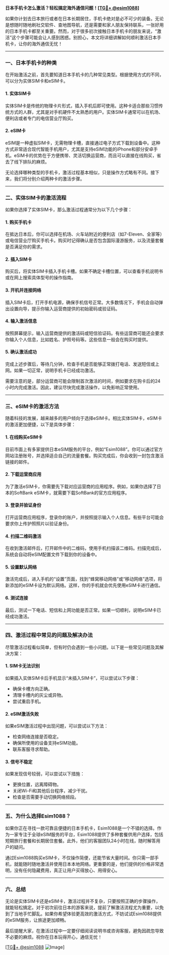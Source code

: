 **日本手机卡怎么激活？轻松搞定海外通信问题！[[TG💪+ @esim1088](https://t.me/s/esim1088)]**

如果你计划去日本旅行或者在日本长期居住，手机卡绝对是必不可少的装备。无论是想随时随地刷社交软件、查地图导航，还是需要和家人朋友保持联系，一张好用的日本手机卡都至关重要。然而，对于很多初次接触日本手机卡的朋友来说，“激活”这个步骤可能会让人感到困惑。别担心，本文将详细讲解如何顺利激活日本手机卡，让你的海外通信无忧！

---

### 一、日本手机卡的种类

在开始激活之前，首先要知道日本手机卡的几种常见类型。根据使用方式的不同，可以分为实体SIM卡和eSIM卡。

#### 1. 实体SIM卡
实体SIM卡是传统的物理卡片形式，插入手机后即可使用。这种卡适合那些习惯传统方式的人群，尤其是对手机硬件不太熟悉的用户。实体SIM卡通常可以在机场、便利店或者专门的电信营业厅购买。

#### 2. eSIM卡
eSIM是一种虚拟SIM卡，无需物理卡槽，直接通过电子方式下载到设备中。这种方式非常适合现代智能手机用户，尤其是支持eSIM功能的iPhone和部分安卓手机。eSIM卡的优势在于方便携带、灵活切换运营商，而且可以直接在线购买，省去了线下排队的麻烦。

无论选择哪种类型的手机卡，激活过程基本相似，只是操作方式略有不同。接下来，我们将分别介绍两种卡的激活步骤。

---

### 二、实体SIM卡的激活流程

如果你选择了实体SIM卡，那么激活过程通常分为以下几个步骤：

#### 1. 购买手机卡
在抵达日本后，你可以选择在机场、火车站附近的便利店（如7-Eleven、全家等）或电信营业厅购买手机卡。购买时记得确认是否包含国际漫游服务，以及流量套餐是否满足你的需求。

#### 2. 插入SIM卡
购买后，将实体SIM卡插入手机卡槽。如果不确定卡槽位置，可以查看手机说明书或在网上搜索具体型号的操作指南。

#### 3. 开机并连接网络
插入SIM卡后，打开手机电源，确保手机信号正常。大多数情况下，手机会自动弹出设置向导，提示你输入运营商提供的初始密码或验证码。

#### 4. 输入激活信息
按照屏幕提示，输入运营商提供的激活码或短信验证码。有些运营商可能还会要求你输入个人信息，比如姓名、护照号码等。这些信息一般会在购买时提供。

#### 5. 确认激活成功
完成上述步骤后，等待几分钟，检查手机是否能够正常拨打电话、发送短信或上网。如果一切正常，说明手机卡已经成功激活。

需要注意的是，部分运营商可能会限制首次激活的时间，例如要求在购卡后的24小时内完成激活。因此，建议尽快完成激活操作，以免影响正常使用。

---

### 三、eSIM卡的激活方法

随着科技的发展，越来越多的用户倾向于选择eSIM卡。相比实体SIM卡，eSIM卡的激活更加便捷，以下是具体步骤：

#### 1. 在线购买eSIM卡
目前市面上有多家提供日本eSIM服务的平台，例如“Esim1088”。你可以通过官方网站注册账号，并选择适合自己的流量套餐。购买完成后，你会收到一封包含激活链接的邮件。

#### 2. 下载运营商应用
为了激活eSIM卡，你需要先下载对应运营商的应用程序。例如，如果你选择了日本的SoftBank eSIM卡，就需要下载SoftBank的官方应用程序。

#### 3. 登录并验证身份
打开运营商应用程序，登录你的账户，并按照提示输入个人信息。有些平台可能会要求你上传护照照片以验证身份。

#### 4. 扫描二维码激活
在收到激活邮件后，打开邮件中的二维码，使用手机扫描该二维码。扫描完成后，系统会自动将eSIM配置文件下载到你的设备中。

#### 5. 设置默认网络
激活完成后，进入手机的“设置”页面，找到“蜂窝移动网络”或“移动网络”选项，将新添加的eSIM卡设为默认网络。这样，你的手机就会优先使用eSIM卡进行通信。

#### 6. 测试连接
最后，测试一下电话、短信和上网功能是否正常。如果一切顺利，说明eSIM卡已经成功激活。

---

### 四、激活过程中常见的问题及解决办法

尽管激活过程看似简单，但有时仍会遇到一些小问题。以下是一些常见问题及其解决方案：

#### 1. SIM卡无法识别
如果插入实体SIM卡后手机显示“未插入SIM卡”，可以尝试以下步骤：
- 确保卡槽方向正确。
- 清理卡槽内的灰尘或异物。
- 尝试重启手机。

#### 2. eSIM激活失败
如果eSIM激活过程中出现问题，可以尝试以下方法：
- 检查网络连接是否稳定。
- 确保所使用的设备支持eSIM功能。
- 联系客服寻求帮助。

#### 3. 信号不稳定
如果发现信号较弱，可以尝试以下措施：
- 更换位置，远离障碍物。
- 关闭Wi-Fi和其他后台程序，减少干扰。
- 检查是否需要手动切换网络频段。

---

### 五、为什么选择Esim1088？

如果你正在寻找一款可靠且便捷的日本手机卡，Esim1088是一个不错的选择。作为一家专注于全球eSIM服务的平台，Esim1088提供了多种套餐供用户选择，包括短期旅行套餐和长期居住套餐。此外，他们的客服团队24小时在线，随时解答用户的疑问。

通过Esim1088购买eSIM卡，不仅操作简便，还能节省大量时间。你只需一部手机，就能随时随地激活并使用日本本地网络。更重要的是，他们提供的价格非常透明，没有任何隐藏费用，真正让用户买得放心、用得安心。

---

### 六、总结

无论是实体SIM卡还是eSIM卡，激活过程并不复杂，只要按照正确的步骤操作，就能轻松搞定。对于初次前往日本的游客来说，提前了解激活流程尤为重要，以免到了当地手忙脚乱。如果你希望体验更高效的激活方式，不妨试试Esim1088提供的eSIM服务，让旅途更加顺畅。

最后提醒大家，在激活过程中一定要仔细阅读说明书或咨询客服，避免因疏忽导致不必要的麻烦。祝你在日本玩得开心，通信无忧！

[[TG💪+ @esim1088](https://t.me/s/esim1088) ![Image](https://i.postimg.cc/4NQfJmqS/Snipaste-2025-05-13-00-14-12.png)]
